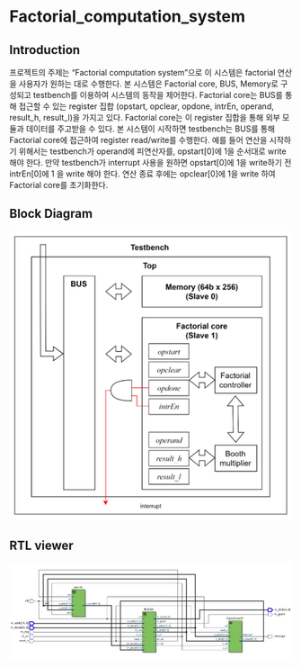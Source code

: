 # Factorial_computation_system

## Introduction
프로젝트의 주제는 “Factorial computation system”으로 이 시스템은 factorial 연산을 사용자가 원하는 대로 수행한다. 
본 시스템은 Factorial core, BUS, Memory로 구성되고 testbench를 이용하여 시스템의 동작을 제어한다. 
Factorial core는 BUS를 통해 접근할 수 있는 register 집합 (opstart, opclear, opdone, intrEn, operand, result_h, result_l)을 가지고 있다. 
Factorial core는 이 register 집합을 통해 외부 모듈과 데이터를 주고받을 수 있다. 
본 시스템이 시작하면 testbench는 BUS를 통해 Factorial core에 접근하여 register read/write를 수행한다. 
예를 들어 연산을 시작하기 위해서는 testbench가 operand에 피연산자를, opstart[0]에 1을 순서대로 write해야 한다. 
만약 testbench가 interrupt 사용을 원하면 opstart[0]에 1을 write하기 전 intrEn[0]에 1 을 write 해야 한다. 
연산 종료 후에는 opclear[0]에 1을 write 하여 Factorial core를 초기화한다.

## Block Diagram
![alt text](image.png)

## RTL viewer
![alt text](image-1.png)
